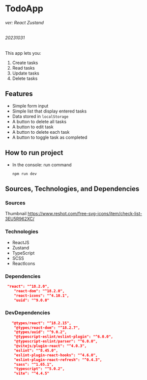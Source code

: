 # TodoApp
###### ver: React Zustand
###### 20231031

This app lets you:
1. Create tasks
2. Read tasks
3. Update tasks
4. Delete tasks


## Features
- Simple form input
- Simple list that display entered tasks
- Data stored in `localStorage`
- A button to delete all tasks
- A button to edit task
- A button to delete each task
- A button to toggle task as completed


## How to run project
- In the console: run command
  ```
  npm run dev
  ```



## Sources, Technologies, and Dependencies

### Sources
Thumbnail
https://www.reshot.com/free-svg-icons/item/check-list-3EU5R962XC/


### Technologies
- ReactJS
- Zustand
- TypeScript
- SCSS
- ReactIcons


### Dependencies
```json
 "react": "^18.2.0",
    "react-dom": "^18.2.0",
    "react-icons": "^4.10.1",
    "uuid": "^9.0.0"
```

### DevDependencies
```json
   "@types/react": "^18.2.15",
    "@types/react-dom": "^18.2.7",
    "@types/uuid": "^9.0.2",
    "@typescript-eslint/eslint-plugin": "^6.0.0",
    "@typescript-eslint/parser": "^6.0.0",
    "@vitejs/plugin-react": "^4.0.3",
    "eslint": "^8.45.0",
    "eslint-plugin-react-hooks": "^4.6.0",
    "eslint-plugin-react-refresh": "^0.4.3",
    "sass": "^1.65.1",
    "typescript": "^5.0.2",
    "vite": "^4.4.5"
```

## 